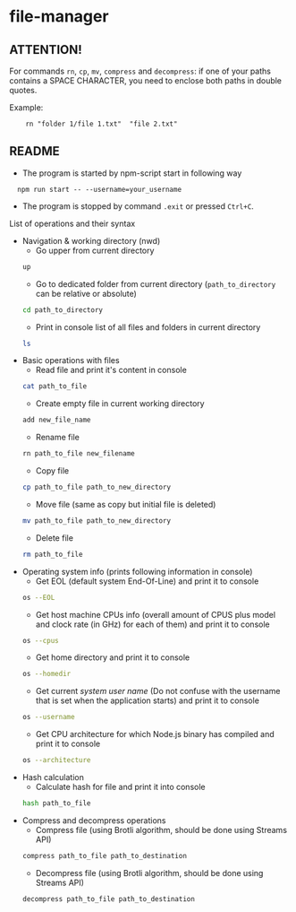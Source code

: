 # file-manager

## ATTENTION!
For commands `rn`, `cp`, `mv`, `compress` and `decompress`:
if one of your paths contains a SPACE CHARACTER, you need to enclose both paths in double quotes.

Example:
```
	rn "folder 1/file 1.txt"  "file 2.txt"
```

## README
- The program is started by npm-script start in following way
```
  npm run start -- --username=your_username
```
- The program is stopped by command `.exit` or pressed `Ctrl+C`.

List of operations and their syntax
- Navigation & working directory (nwd)
    - Go upper from current directory
    ```bash
    up
    ```
    - Go to dedicated folder from current directory (`path_to_directory` can be relative or absolute)
    ```bash
    cd path_to_directory
    ```
    - Print in console list of all files and folders in current directory
    ```bash
    ls
    ```
- Basic operations with files
    - Read file and print it's content in console
    ```bash
    cat path_to_file
    ```
    - Create empty file in current working directory
    ```bash
    add new_file_name
    ```
    - Rename file
    ```bash
    rn path_to_file new_filename
    ```
    - Copy file
    ```bash
    cp path_to_file path_to_new_directory
    ```
    - Move file (same as copy but initial file is deleted)
    ```bash
    mv path_to_file path_to_new_directory
    ```
    - Delete file
    ```bash
    rm path_to_file
    ```
- Operating system info (prints following information in console)
    - Get EOL (default system End-Of-Line) and print it to console
    ```bash
    os --EOL
    ```
    - Get host machine CPUs info (overall amount of CPUS plus model and clock rate (in GHz) for each of them) and print it to console
    ```bash
    os --cpus
    ```
    - Get home directory and print it to console
    ```bash
    os --homedir
    ```
    - Get current *system user name* (Do not confuse with the username that is set when the application starts) and print it to console
    ```bash
    os --username
    ```
    - Get CPU architecture for which Node.js binary has compiled and print it to console
    ```bash
    os --architecture
    ```
- Hash calculation
    - Calculate hash for file and print it into console
    ```bash
    hash path_to_file
    ```
- Compress and decompress operations
    - Compress file (using Brotli algorithm, should be done using Streams API)
    ```bash
    compress path_to_file path_to_destination
    ```
    - Decompress file (using Brotli algorithm, should be done using Streams API)
    ```bash
    decompress path_to_file path_to_destination
    ```
